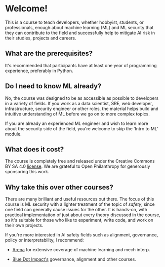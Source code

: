 # Welcome!

This is a course to teach developers, whether hobbyist, students, or professionals, enough about machine learning (ML) and ML security that they can contribute to the field and successfully help to mitigate AI risk in their studies, projects and careers.

## What are the prerequisites?

It's recommended that participants have at least one year of programming experience, preferably in Python.

## Do I need to know ML already?

No, the course was designed to be as accessible as possible to developers in a variety of fields. If you work as a data scientist, SRE, web developer, infrastructure, security engineer or other roles, the material helps build and intuitive understanding of ML before we go on to more complex topics. 

If you are already an experienced ML engineer and wish to learn more about the security side of the field, you're welcome to skip the 'Intro to ML' module.

## What does it cost?

The course is completely free and released under the Creative Commons BY SA 4.0 [license](https://creativecommons.org/licenses/by-sa/4.0/). We are grateful to Open Philanthropy for generously sponsoring this work.

## Why take this over other courses?

There are many brilliant and useful resources out there. The focus of this course is ML security with a lighter treatment of the topic of *safety*, since one field can generally cause issues for the other. It is hands-on, with practical implementation of just about every theory discussed in the course, so it's suitable for those who like to experiment, write code, and work on their own projects.

If you're more interested in AI safety fields such as alignment, governance, policy or interpretability, I recommend:

* [Arena](https://www.arena.education/) for extensive coverage of machine learning and mech interp.

* [Blue Dot Impact's](https://bluedot.org/) governance, alignment and other courses.
